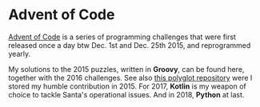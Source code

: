 # Advent of Code

[Advent of Code](http://adventofcode.com/) is a series of programming challenges that were first released once a day
btw Dec. 1st and Dec. 25th 2015, and reprogrammed yearly.
                                                                                                                                        
My solutions to the 2015 puzzles, written in **Groovy**, can be found here, together with the 2016 challenges.
See also [this polyglot repository](https://github.com/ChrisPenner/Advent-Of-Code-Polyglot/tree/master/2015/groovy) were I stored my humble contribution in 2015.
For 2017, **Kotlin** is my weapon of choice to tackle Santa's operational issues.
And in 2018, **Python** at last. 

